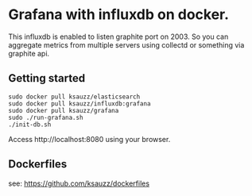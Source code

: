 # Grafana with influxdb on docker.

This influxdb is enabled to listen graphite port on 2003.
So you can aggregate metrics from multiple servers using collectd or something via graphite api.

## Getting started

```
sudo docker pull ksauzz/elasticsearch
sudo docker pull ksauzz/influxdb:grafana
sudo docker pull ksauzz/grafana
sudo ./run-grafana.sh
./init-db.sh
```

Access http://localhost:8080 using your browser.

## Dockerfiles

see: https://github.com/ksauzz/dockerfiles
